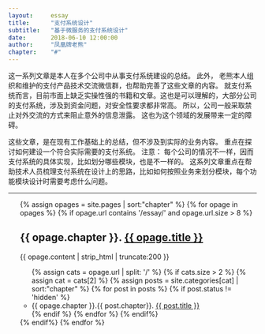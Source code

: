```yaml
---
layout: 	essay
title: 		"支付系统设计"
subtitle: 	"基于微服务的支付系统设计"
date: 		2018-06-10 12:00:00
author: 	"凤凰牌老熊"
chapter: 	"#"
---  
```


这一系列文章是本人在多个公司中从事支付系统建设的总结。 此外， 老熊本人组织和维护的支付产品技术交流微信群，也帮助完善了这些文章的内容。 
就支付系统而言，目前市面上缺乏实操性强的书籍和文章。这也是可以理解的，大部分公司的支付系统，涉及到资金问题，对安全性要求都非常高。 
所以，公司一般采取禁止对外交流的方式来阻止意外的信息泄露。 这也为这个领域的发展带来一定的障碍。 

这些文章，是在现有工作基础上的总结，但不涉及到实际的业务内容。 重点在探讨如何建设一个符合实际需要的支付系统。 
注意： 每个公司的情况不一样，因而支付系统的具体实现，比如划分哪些模块，也是不一样的。 
这系列文章重点在帮助技术人员梳理支付系统在设计上的思路，比如如何按照业务来划分模块，每个功能模块设计时需要考虑什么问题。 

---

<ul class="post-list">
{% assign opages = site.pages | sort:"chapter" %}
{% for opage in opages %}
{% if opage.url contains '/essay/' and opage.url.size > 8 %}
<h2>{{ opage.chapter }}. <a href="{{ opage.url | prepend: site.baseurl }}">{{ opage.title }}</a></h2>
	<div class="post-content-preview">
		{{ opage.content | strip_html | truncate:200 }}
	</div>
	<ul>
{% assign cats = opage.url | split: '/' %}
{% if cats.size > 2  %}
{% assign cat = cats[2] %}
{% assign posts = site.categories[cat] | sort:"chapter" %}
{% for post in posts %}
{% if post.status != 'hidden'  %}
		<li>{{ opage.chapter }}.{{ post.chapter}}.  <a href="{{ post.url | prepend: site.baseurl }}">{{ post.title }}</a></li>
{% endif %}
{% endfor %}
{% endif%}
	</ul>
{% endif%}
{% endfor %}